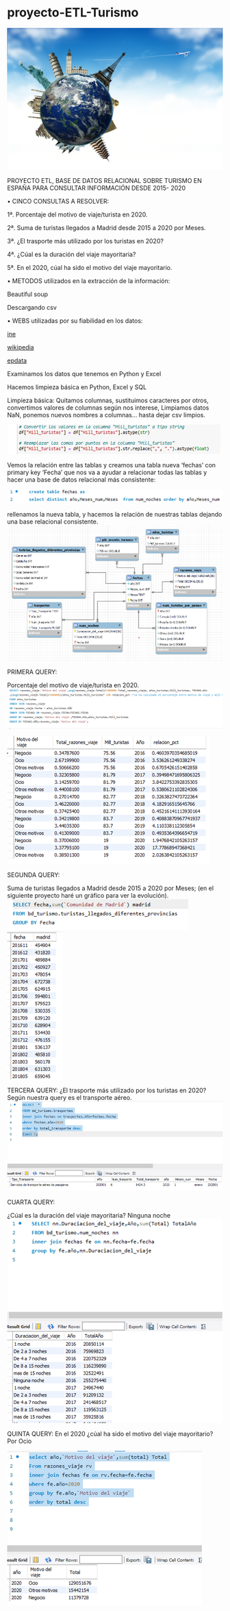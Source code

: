 # proyecto-ETL-Turismo
![Imagen](imagenes\Tourism-1.jpg)

PROYECTO ETL, BASE DE DATOS RELACIONAL SOBRE TURISMO EN ESPAÑA PARA CONSULTAR INFORMACIÓN DESDE 2015- 2020

• CINCO CONSULTAS A RESOLVER:

1ª. Porcentaje del motivo de viaje/turista en 2020. 

2ª. Suma de turistas llegados a Madrid desde 2015 a 2020 por Meses. 

3ª. ¿El trasporte más utilizado por los turistas en 2020? 

4ª. ¿Cúal es la duración del viaje mayoritaria? 

5ª. En el 2020, cúal ha sido el motivo del viaje mayoritario.

• METODOS utilizados en la extracción de la información: 

Beautiful soup 

Descargando csv

• WEBS utilizadas por su fiabilidad en los datos:

[ine](https://www.ine.es/jaxiT3/Tabla.htm?t=12501)

[wikipedia](https://es.wikipedia.org/wiki/Turismo_en_España')

[epdata](https://www.epdata.es/)

Examinamos los datos que tenemos en Python y Excel

Hacemos limpieza básica en Python, Excel y SQL 

Limpieza básica: Quitamos columnas, sustituimos caracteres por otros, convertimos valores de columnas según nos interese, Limpiamos datos NaN, ponemos nuevos nombres a columnas… hasta dejar csv limpios.

![Alt text](image.png)





Vemos la relación entre las tablas y creamos una tabla nueva ‘fechas’ con primary key ‘Fecha’ que nos va a ayudar a relacionar todas las tablas y hacer una base de datos relacional más consistente:

![Alt text](image-1.png)

rellenamos la nueva tabla, y hacemos la relación de nuestras tablas dejando una base relacional consistente.
![Alt text](image-2.png)

PRIMERA QUERY:

Porcentaje del motivo de viaje/turista en 2020.
![Alt text](image-3.png)

![Alt text](image-4.png)

SEGUNDA QUERY:

Suma de turistas llegados a Madrid desde 2015 a 2020 por Meses; 
(en el siguiente proyecto haré un gráfico para ver la evolución).
![Alt text](image-5.png)
![Alt text](image-6.png)

TERCERA QUERY:
¿El trasporte más utilizado por los turistas en 2020? Según nuestra query es el transporte aéreo.
![Alt text](image-8.png)

CUARTA QUERY: 

¿Cúal es la duración del viaje mayoritaria? 
Ninguna noche
![Alt text](image-9.png)

QUINTA QUERY:
En el 2020 ¿cúal ha sido el motivo del viaje mayoritario?
Por Ocio

![Alt text](image-10.png)